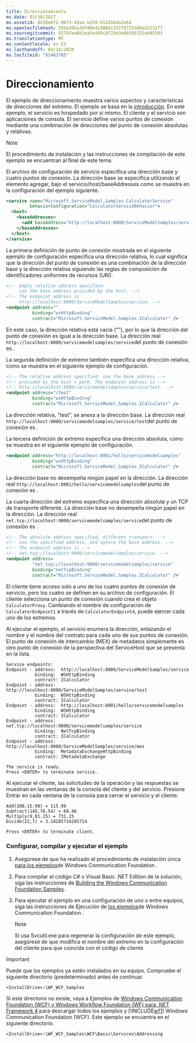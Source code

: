 ```yaml
---
title: Direccionamiento
ms.date: 03/30/2017
ms.assetid: d438e6f2-d0f3-43aa-b259-b51b5bda2e64
ms.openlocfilehash: 55bb30ba3df80e41986b1337f8732dd8ad3231ff
ms.sourcegitcommit: 927b7ea6b2ea5a440c8f23e3e66503152eb85591
ms.translationtype: MT
ms.contentlocale: es-ES
ms.lasthandoff: 04/16/2020
ms.locfileid: "81463765"
---
```

# <a name="addressing"></a>Direccionamiento
El ejemplo de direccionamiento muestra varios aspectos y características de direcciones del extremo. El ejemplo se basa en la [introducción](../../../../docs/framework/wcf/samples/getting-started-sample.md). En este ejemplo, el servicio es hospedado por sí mismo. El cliente y el servicio son aplicaciones de consola. El servicio define varios puntos de conexión mediante una combinación de direcciones del punto de conexión absolutas y relativas.  
  
> [!NOTE]
> El procedimiento de instalación y las instrucciones de compilación de este ejemplo se encuentran al final de este tema.  
  
 El archivo de configuración de servicio especifica una dirección base y cuatro puntos de conexión. La dirección base se especifica utilizando el elemento agregar, bajo el servicio/host/baseAddresses como se muestra en la configuración del ejemplo siguiente.  
  
```xml  
<service name="Microsoft.ServiceModel.Samples.CalculatorService"  
         behaviorConfiguration="CalculatorServiceBehavior">  
  <host>  
    <baseAddresses>  
      <add baseAddress="http://localhost:8000/ServiceModelSamples/service" />  
    </baseAddresses>  
  </host>  
</service>  
```  
  
 La primera definición de punto de conexión mostrada en el siguiente ejemplo de configuración especifica una dirección relativa, lo cual significa que la dirección del punto de conexión es una combinación de la dirección base y la dirección relativa siguiendo las reglas de composición de identificadores uniformes de recursos (URI).  
  
```xml
<!-- Empty relative address specified:   
     use the base address provided by the host. -->  
<!-- The endpoint address is  
     http://localhost:8000/ServiceModelSamples/service. -->  
<endpoint address=""  
          binding="wsHttpBinding"  
          contract="Microsoft.ServiceModel.Samples.ICalculator" />  
```  
  
 En este caso, la dirección relativa está vacía (""), por lo que la dirección del punto de conexión es igual a la dirección base. La dirección real `http://localhost:8000/servicemodelsamples/service`del punto de conexión es .
  
 La segunda definición de extremo también especifica una dirección relativa, como se muestra en el siguiente ejemplo de configuración.  
  
```xml  
<!-- The relative address specified: use the base address -->  
<!-- provided by the host + path. The endpoint address is -->  
<!-- http://localhost:8000/servicemodelsamples/service/test. -->  
<endpoint address="/test"  
          binding="wsHttpBinding"  
          contract="Microsoft.ServiceModel.Samples.ICalculator" />  
```  
  
 La dirección relativa, "test", se anexa a la dirección base. La dirección real `http://localhost:8000/servicemodelsamples/service/test`del punto de conexión es .
  
 La tercera definición de extremo especifica una dirección absoluta, como se muestra en el siguiente ejemplo de configuración.  
  
```xml  
<endpoint address="http://localhost:8001/hello/servicemodelsamples"  
          binding="wsHttpBinding"  
          contract="Microsoft.ServiceModel.Samples.ICalculator" />  
```  
  
 La dirección base no desempeña ningún papel en la dirección. La dirección real `http://localhost:8001/hello/servicemodelsamples`del punto de conexión es .
  
 La cuarta dirección del extremo especifica una dirección absoluta y un TCP de transporte diferente. La dirección base no desempeña ningún papel en la dirección. La dirección real `net.tcp://localhost:9000/servicemodelsamples/service`del punto de conexión es .
  
```xml  
<!-- The absolute address specified, different transport: -->  
<!-- use the specified address, and ignore the base address. -->  
<!-- The endpoint address is -->  
<!-- net.tcp://localhost:9000/servicemodelsamples/service. -->  
<endpoint address=  
          "net.tcp://localhost:9000/servicemodelsamples/service"  
          binding="netTcpBinding"  
          contract="Microsoft.ServiceModel.Samples.ICalculator" />  
```  
  
 El cliente tiene acceso solo a uno de los cuatro puntos de conexión de servicio, pero los cuatro se definen en su archivo de configuración. El cliente selecciona un punto de conexión cuando crea el objeto `CalculatorProxy`. Cambiando el nombre de configuración de `CalculatorEndpoint1` a través de `CalculatorEndpoint4`, puede ejercer cada uno de los extremos.  
  
 Al ejecutar el ejemplo, el servicio enumera la dirección, enlazando el nombre y el nombre del contrato para cada uno de sus puntos de conexión. El punto de conexión de intercambio (MEX) de metadatos simplemente es otro punto de conexión de la perspectiva del ServiceHost que se presenta en la lista.  
  
```console  
Service endpoints:  
Endpoint - address:  http://localhost:8000/ServiceModelSamples/service  
           binding:  WSHttpBinding  
           contract: ICalculator  
Endpoint - address:  http://localhost:8000/ServiceModelSamples/service/test  
           binding:  WSHttpBinding  
           contract: ICalculator  
Endpoint - address:  http://localhost:8001/hello/servicemodelsamples  
           binding:  WSHttpBinding  
           contract: ICalculator  
Endpoint - address:  net.tcp://localhost:9000/servicemodelsamples/service  
           binding:  NetTcpBinding  
           contract: ICalculator  
Endpoint - address:  http://localhost:8000/ServiceModelSamples/service/mex  
           binding:  MetadataExchangeHttpBinding  
           contract: IMetadataExchange  
  
The service is ready.  
Press <ENTER> to terminate service.  
```  
  
 Al ejecutar el cliente, las solicitudes de la operación y las respuestas se muestran en las ventanas de la consola del cliente y del servicio. Presione Entrar en cada ventana de la consola para cerrar el servicio y el cliente.  
  
```console  
Add(100,15.99) = 115.99  
Subtract(145,76.54) = 68.46  
Multiply(9,81.25) = 731.25  
Divide(22,7) = 3.14285714285714  
  
Press <ENTER> to terminate client.  
```  
  
### <a name="to-set-up-build-and-run-the-sample"></a>Configurar, compilar y ejecutar el ejemplo  
  
1. Asegúrese de que ha realizado el procedimiento de instalación única [para los ejemplos](../../../../docs/framework/wcf/samples/one-time-setup-procedure-for-the-wcf-samples.md)de Windows Communication Foundation .  
  
2. Para compilar el código C# o Visual Basic .NET Edition de la solución, siga las instrucciones de [Building the Windows Communication Foundation Samples](../../../../docs/framework/wcf/samples/building-the-samples.md).  
  
3. Para ejecutar el ejemplo en una configuración de uno o entre equipos, siga las instrucciones de Ejecución de [los ejemplos](../../../../docs/framework/wcf/samples/running-the-samples.md)de Windows Communication Foundation .  
  
    > [!NOTE]
    > Si usa Svcutil.exe para regenerar la configuración de este ejemplo, asegúrese de que modifica el nombre del extremo en la configuración del cliente para que coincida con el código de cliente.  
  
> [!IMPORTANT]
> Puede que los ejemplos ya estén instalados en su equipo. Compruebe el siguiente directorio (predeterminado) antes de continuar.  
>
> `<InstallDrive>:\WF_WCF_Samples`  
>
> Si este directorio no existe, vaya a Ejemplos de [Windows Communication Foundation (WCF) y Windows Workflow Foundation (WF) para .NET Framework 4](https://www.microsoft.com/download/details.aspx?id=21459) para descargar todos los ejemplos y [!INCLUDE[wf1](../../../../includes/wf1-md.md)] Windows Communication Foundation (WCF). Este ejemplo se encuentra en el siguiente directorio.  
>
> `<InstallDrive>:\WF_WCF_Samples\WCF\Basic\Services\Addressing`  

